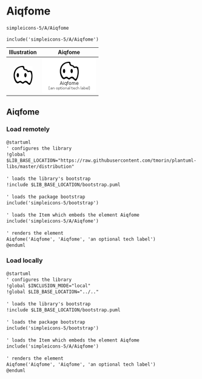 # Aiqfome


```text
simpleicons-5/A/Aiqfome
```

```text
include('simpleicons-5/A/Aiqfome')
```



| Illustration | Aiqfome |
| :---: | :---: |
| ![illustration for Illustration](../../simpleicons-5/A/Aiqfome.png) | ![illustration for Aiqfome](../../simpleicons-5/A/Aiqfome.Local.png) |




## Aiqfome

### Load remotely
```plantuml
@startuml
' configures the library
!global $LIB_BASE_LOCATION="https://raw.githubusercontent.com/tmorin/plantuml-libs/master/distribution"

' loads the library's bootstrap
!include $LIB_BASE_LOCATION/bootstrap.puml

' loads the package bootstrap
include('simpleicons-5/bootstrap')

' loads the Item which embeds the element Aiqfome
include('simpleicons-5/A/Aiqfome')

' renders the element
Aiqfome('Aiqfome', 'Aiqfome', 'an optional tech label')
@enduml
```

### Load locally
```plantuml
@startuml
' configures the library
!global $INCLUSION_MODE="local"
!global $LIB_BASE_LOCATION="../.."

' loads the library's bootstrap
!include $LIB_BASE_LOCATION/bootstrap.puml

' loads the package bootstrap
include('simpleicons-5/bootstrap')

' loads the Item which embeds the element Aiqfome
include('simpleicons-5/A/Aiqfome')

' renders the element
Aiqfome('Aiqfome', 'Aiqfome', 'an optional tech label')
@enduml
```

